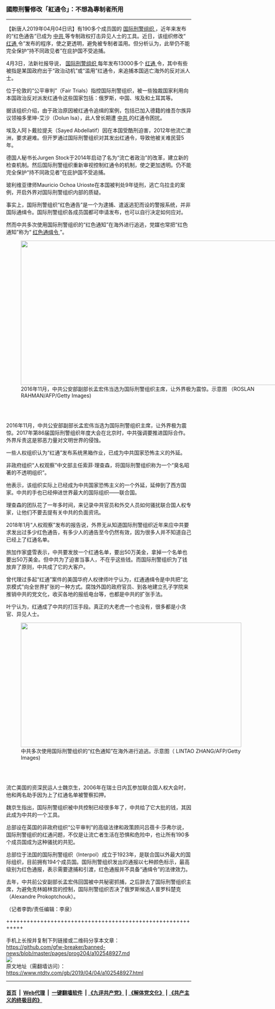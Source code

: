 ### 國際刑警修改「紅通令」：不想為專制者所用
------------------------

<div class="post_content" itemprop="articleBody">
 <p>
  【新唐人2019年04月04日讯】有190多个成员国的
  <a href="https://www.ntdtv.com/gb/国际刑警组织.htm">
   国际刑警组织
  </a>
  ，近年来发布的“红色通告”已成为
  <a href="https://www.ntdtv.com/gb/中共.htm">
   中共
  </a>
  等专制政权打击异见人士的工具。近日，该组织修改“
  <a href="https://www.ntdtv.com/gb/红通.htm">
   红通
  </a>
  令”发布的程序，使之更透明，避免被专制者滥用。但分析认为，此举仍不能完全保护“持不同政见者”在庇护国不受追捕。
 </p>
 <p>
  4月3日，法新社报导说，
  <a href="https://www.ntdtv.com/gb/国际刑警组织.htm">
   国际刑警组织
  </a>
  每年发布13000多个
  <a href="https://www.ntdtv.com/gb/红通.htm">
   红通
  </a>
  令，其中有些被指是某国政府出于“政治动机”或“滥用”红通令，来追捕本国逃亡海外的反对派人士。
 </p>
 <p>
  位于伦敦的“公平审判”（Fair Trials）指控国际刑警组织，被一些独裁国家利用向本国政治反对派发红通令这些国家包括：俄罗斯，中国、埃及和土耳其等。
 </p>
 <p>
  据该组织介绍，由于政治原因被红通令追缉的案例，包括已加入德籍的维吾尔族异议领袖多里坤-艾沙（Dolun Isa），此人曾长期遭
  <a href="https://www.ntdtv.com/gb/中共.htm">
   中共
  </a>
  的红通令困扰。
 </p>
 <p>
  埃及人阿卜戴拉提夫（Sayed Abdellatif）因在本国受酷刑迫害，2012年他流亡澳洲，要求避难。但开罗通过国际刑警组织对其发出红通令，导致他被关难民营5年。
 </p>
 <p>
  德国人秘书长Jurgen Stock于2014年启动了名为“流亡者政治”的改革，建立新的检查机制。然后国际刑警组织重新审视控制红通令的机制，使之更加透明。仍不能完全保护“持不同政见者”在庇护国不受追捕。
 </p>
 <p>
  玻利维亚律师Mauricio Ochoa Urioste在本国被判处9年徒刑，逃亡乌拉圭的案例，开启外界对国际刑警组织内部的质疑。
 </p>
 <p>
  事实上，国际刑警组织“红色通告”是一个为逮捕、遣返逃犯而设的警报系统，并非国际通缉令。国际刑警组织各成员国都可申请发布，也可以自行决定如何应对。
 </p>
 <p>
  然而中共多次使用国际刑警组织的“红色通知”在海外进行追逃，党媒也常把“红色通知”称为“
  <a href="https://www.ntdtv.com/gb/红色通缉令.htm">
   红色通缉令
  </a>
  ”。
 </p>
 <figure class="wp-caption alignnone" id="attachment_102548947" style="width: 696px">
  <a href="https://www.ntdtv.com/assets/uploads/2019/04/GettyImages-806924818.jpg">
   <img alt="" class=" wp-image-102548947" height="392" src="https://www.ntdtv.com/assets/uploads/2019/04/GettyImages-806924818-600x338.jpg" width="696"/>
  </a>
  <br/><figcaption class="wp-caption-text">
   2016年11月，中共公安部副部长孟宏伟当选为国际刑警组织主席，让外界极为震惊。示意图 （ROSLAN RAHMAN/AFP/Getty Images)
  </figcaption><br/>
 </figure><br/>
 <p>
  2016年11月，中共公安部副部长孟宏伟当选为国际刑警组织主席，让外界极为震惊。2017年第86届国际刑警组织年度大会在北京时，中共强调要推进国际合作。外界斥责这是邪恶力量对文明世界的侵蚀。
 </p>
 <p>
  一些人权组织认为“红通”发布系统黑箱作业，已成为中共国家恐怖主义的外延。
 </p>
 <p>
  非政府组织“人权观察”中文部主任索菲·理查森，将国际刑警组织称为一个“臭名昭著的不透明组织”。
 </p>
 <p>
  他表示，该组织实际上已经成为中共国家恐怖主义的一个外延，延伸到了西方国家。中共的手也已经伸进世界最大的国际组织——联合国。
 </p>
 <p>
  理查森的团队花了一年多时间，来记录中共官员和外交人员如何骚扰联合国人权专家，让他们不要去提有关中共的负面资讯。
 </p>
 <p>
  2018年1月“人权观察”发布的报告说，外界无从知道国际刑警组织近年来应中共要求发出过多少红色通告，有多少人的通告至今仍然有效，因为很多人并不知道自己已经上了红通名单。
 </p>
 <p>
  旅加作家盛雪表示，中共要发放一个红通名单，要出50万美金，拿掉一个名单也要出50万美金。但中共为了迫害当事人，不在乎这些钱。而国际刑警组织为了钱放弃了原则，中共成了它的大客户。
 </p>
 <p>
  曾代理过多起“红通”案件的美国华府人权律师叶宁认为，红通通缉令是中共把“北京模式”向全世界扩张的一种方式。腐蚀外国的政府官员、到各地建立孔子学院来推销中共的党文化，收买各地的报纸电台等，也都是中共的扩张手法。
 </p>
 <p>
  叶宁认为，红通成了中共的打压手段。真正的大老虎一个也没有，很多都是小贪官、异见人士。
 </p>
 <figure class="wp-caption alignnone" id="attachment_102548943" style="width: 600px">
  <a href="https://www.ntdtv.com/assets/uploads/2019/04/GettyImages-853968048.jpg">
   <img alt="" class="size-medium wp-image-102548943" height="338" src="https://www.ntdtv.com/assets/uploads/2019/04/GettyImages-853968048-600x338.jpg" width="600"/>
  </a>
  <br/><figcaption class="wp-caption-text">
   中共多次使用国际刑警组织的“红色通知”在海外进行追逃。示意图（ LINTAO ZHANG/AFP/Getty Images)
  </figcaption><br/>
 </figure><br/>
 <p>
  流亡美国的资深民运人士魏京生，2006年在瑞士日内瓦参加联合国人权大会时，他和两名助手因为上了红通名单被警察扣押。
 </p>
 <p>
  魏京生指出，国际刑警组织被中共控制已经很多年了，中共给了它大批的钱，其因此成为中共的一个工具。
 </p>
 <p>
  总部设在英国的非政府组织“公平审判”的高级法律和政策顾问吕蓓卡·莎弗尔说，国际刑警组织的红通问题，不仅是让流亡者生活在恐惧和危险中，也让所有190多个成员国成为这种骚扰的共犯。
 </p>
 <p>
  总部位于法国的国际刑警组织（Interpol）成立于1923年，是联合国以外最大的国际组织，目前拥有194个成员国。国际刑警组织发出的通报以七种颜色标示，最高级别为红色通报，表示需要逮捕和引渡，红色通报并不具备“通缉令”的法律效力。
 </p>
 <p>
  去年，中共前公安副部长孟宏伟回国被中共秘密抓捕，之后辞去了国际刑警组织主席，为避免克林姆林宫的控制，国际刑警组织否决了俄罗斯候选人普罗科楚克（Alexandre Prokoptchouk）。
 </p>
 <p>
  （记者李韵/责任编辑：李泉）
 </p>
 <div class="single_ad">
 </div>
</div>

+++++++++++++++++++++++++++++++++++++++++++++++++++++++++++<br/><br/>
手机上长按并复制下列链接或二维码分享本文章：<br/>
https://github.com/gfw-breaker/banned-news/blob/master/pages/prog204/a102548927.md <br/>
<a href='https://github.com/gfw-breaker/banned-news/blob/master/pages/prog204/a102548927.md'><img src='https://github.com/gfw-breaker/banned-news/blob/master/pages/prog204/a102548927.md.png'/></a> <br/>
原文地址（需翻墙访问）：https://www.ntdtv.com/gb/2019/04/04/a102548927.html


------------------------
#### [首页](https://github.com/gfw-breaker/banned-news/blob/master/README.md) &nbsp;|&nbsp; [Web代理](https://github.com/labour-camp/helloworld) &nbsp;|&nbsp; [一键翻墙软件](https://github.com/gfw-breaker/nogfw/blob/master/README.md) &nbsp;| [《九评共产党》](https://github.com/gfw-breaker/9ping.md/blob/master/README.md#九评之一评共产党是什么) | [《解体党文化》](https://github.com/gfw-breaker/jtdwh.md/blob/master/README.md) | [《共产主义的终极目的》](https://github.com/gfw-breaker/gczydzjmd.md/blob/master/README.md)


